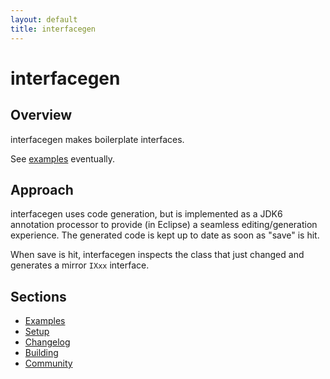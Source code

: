 ```yaml
---
layout: default
title: interfacegen
---
```


interfacegen
============

Overview
--------

interfacegen makes boilerplate interfaces.

See [examples](examples.html) eventually.

Approach
--------

interfacegen uses code generation, but is implemented as a JDK6 annotation processor to provide (in Eclipse) a seamless editing/generation experience. The generated code is kept up to date as soon as "save" is hit.

When save is hit, interfacegen inspects the class that just changed and generates a mirror `IXxx` interface.

Sections
--------

* [Examples](examples.html)
* [Setup](setup.html)
* [Changelog](changelog.html)
* [Building](building.html)
* [Community](community.html)

